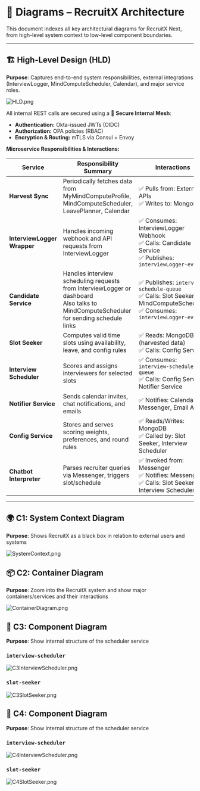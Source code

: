 # 🧭 Diagrams – RecruitX Architecture

This document indexes all key architectural diagrams for RecruitX Next, from high-level system context to low-level
component boundaries.

---

## 🏗️ High-Level Design (HLD)

**Purpose**: Captures end-to-end system responsibilities, external integrations (InterviewLogger, MindComputeScheduler, Calendar), and
major service roles.

![HLD.png](../images/HLD.png)

All internal REST calls are secured using a 🔐 **Secure Internal Mesh**:

- **Authentication:** Okta-issued JWTs (OIDC)
- **Authorization:** OPA policies (RBAC)
- **Encryption & Routing:** mTLS via Consul + Envoy

**Microservice Responsibilities & Interactions:**

| Service                 | Responsibility Summary                                                                                                    | Interactions                                                                                                   |
|-------------------------|---------------------------------------------------------------------------------------------------------------------------|----------------------------------------------------------------------------------------------------------------|
| **Harvest Sync**        | Periodically fetches data from MyMindComputeProfile, MindComputeScheduler, LeavePlanner, Calendar                                           | ✅ Pulls from: External APIs<br>✅ Writes to: MongoDB                                                            |
| **InterviewLogger Wrapper**  | Handles incoming webhook and API requests from InterviewLogger                                                                 | ✅ Consumes: InterviewLogger Webhook<br>✅ Calls: Candidate Service  <br>   ✅ Publishes: `interviewLogger-events`          |
| **Candidate Service**   | Handles interview scheduling requests from InterviewLogger or dashboard <br> Also talks to MindComputeScheduler for sending schedule links | ✅ Publishes: `interview-schedule-queue`<br>✅ Calls: Slot Seeker, MindComputeScheduler <br> ✅ Consumes: `interviewLogger-events` |
| **Slot Seeker**         | Computes valid time slots using availability, leave, and config rules                                                     | ✅ Reads: MongoDB (harvested data)<br>✅ Calls: Config Service                                                   |
| **Interview Scheduler** | Scores and assigns interviewers for selected slots                                                                        | ✅ Consumes: `interview-schedule-queue`<br>✅ Calls: Config Service, Notifier Service                            |
| **Notifier Service**    | Sends calendar invites, chat notifications, and emails                                                                    | ✅ Notifies: Calendar, Messenger, Email APIs                                                           |
| **Config Service**      | Stores and serves scoring weights, preferences, and round rules                                                           | ✅ Reads/Writes: MongoDB<br>✅ Called by: Slot Seeker, Interview Scheduler                                       |
| **Chatbot Interpreter** | Parses recruiter queries via Messenger, triggers slot/schedule                                                          | ✅ Invoked from: Messenger<br> ✅ Notifies: Messenger<br>✅ Calls: Slot Seeker, Interview Scheduler           |

---

## 🌍 C1: System Context Diagram

**Purpose**: Shows RecruitX as a black box in relation to external users and systems

![SystemContext.png](../images/C1SystemContext.png)

## 📦 C2: Container Diagram

**Purpose**: Zoom into the RecruitX system and show major containers/services and their interactions

![ContainerDiagram.png](../images/C2ContainerDiagram.png)

## 🧠 C3: Component Diagram

**Purpose**: Show internal structure of the scheduler service

### `interview-scheduler`

![C3InterviewScheduler.png](../images/C3InterviewScheduler.png)

### `slot-seeker`

![C3SlotSeeker.png](../images/C3SlotSeeker.png)

## 🧩 C4: Component Diagram

**Purpose**: Show internal structure of the scheduler service

### `interview-scheduler`

![C4InterviewScheduler.png](../images/C4InterviewScheduler.png)

### `slot-seeker`

![C4SlotSeeker.png](../images/C4SlotSeeker.png)
